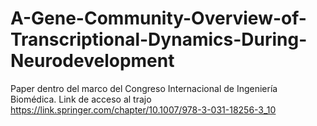# A-Gene-Community-Overview-of-Transcriptional-Dynamics-During-Neurodevelopment
Paper dentro del marco del Congreso Internacional de Ingeniería Biomédica.
Link de acceso al trajo https://link.springer.com/chapter/10.1007/978-3-031-18256-3_10
